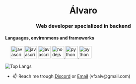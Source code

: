 <h1 align="center">Álvaro</h1>
<h3 align="center">Web developer specialized in backend</h3>

<h4 align="left">Languages, environmens and frameworks</h4>
<p align="left">
&emsp;
  <a href="https://developer.mozilla.org/en-US/docs/Web/HTML" target="_blank"> <img src="./html.svg" alt="javascript" width="40" height="40"></a> 
  <a href="https://developer.mozilla.org/en-US/docs/Web/CSS" target="_blank"> <img src="./css.svg" alt="javascript" width="40" height="40"></a> 
  <a href="https://developer.mozilla.org/en-US/docs/Web/JavaScript" target="_blank"> <img src="./javascript.svg" alt="javascript" width="40" height="40"></a> 
  <a href="https://nodejs.org" target="_blank"> <img src="./nodejs.svg" alt="nodejs" width="40" height="40"/> </a> 
  <a href="https://www.python.org" target="_blank"> <img src="./python.svg" alt="python" width="40" height="40"/> </a>
  <a href="https://reactjs.org/" target="_blank"> <img src="./react.svg" alt="python" width="40" height="40"/> </a>
</p>

![Top Langs](https://github-readme-stats.vercel.app/api/top-langs/?username=newalvaro9&layout=compact)


- 📫 Reach me trough [Discord](https://discordapp.com/users/709131461374246932/ 'Go to newalvaro9 discord profile') or [Email](mailto:vfxalv@gmail.com 'vfxalv@gmail.com') (vfxalv@gmail<span>.</span>com)
